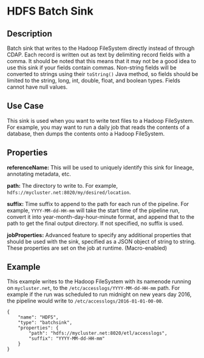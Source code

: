 # HDFS Batch Sink


Description
-----------
Batch sink that writes to the Hadoop FileSystem directly instead of through CDAP.
Each record is written out as text by delimiting record fields with a comma.
It should be noted that this means that it may not be a good idea to use this sink
if your fields contain commas. Non-string fields will be converted to strings
using their ``toString()`` Java method, so fields should be limited to the
string, long, int, double, float, and boolean types. Fields cannot have null values. 


Use Case
--------
This sink is used when you want to write text files to a Hadoop FileSystem.
For example, you may want to run a daily job that reads the contents of a database,
then dumps the contents onto a Hadoop FileSystem. 


Properties
----------
**referenceName:** This will be used to uniquely identify this sink for lineage, annotating metadata, etc.

**path:** The directory to write to. For example, ``hdfs://mycluster.net:8020/my/desired/location``.

**suffix:** Time suffix to append to the path for each run of the pipeline. For example,
``YYYY-MM-dd-HH-mm`` will take the start time of the pipeline run, convert it into
year-month-day-hour-minute format, and append that to the path to get the final output directory.
If not specified, no suffix is used.

**jobProperties:** Advanced feature to specify any additional properties that should be used with the sink,
specified as a JSON object of string to string. These properties are set on the job at runtime. (Macro-enabled)

Example
-------
This example writes to the Hadoop FileSystem with its namenode running on ``mycluster.net``,
to the ``/etc/accesslogs/YYYY-MM-dd-HH-mm`` path. For example if the run was scheduled to
run midnight on new years day 2016, the pipeline would write to ``/etc/accesslogs/2016-01-01-00-00``. 

    {
        "name": "HDFS",
        "type": "batchsink",
        "properties": {
            "path": "hdfs://mycluster.net:8020/etl/accesslogs",
            "suffix": "YYYY-MM-dd-HH-mm"
        }
    }

